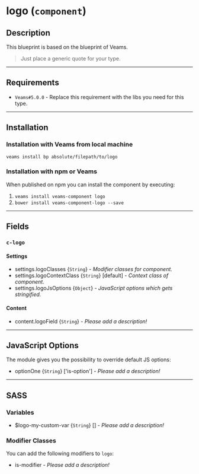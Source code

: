 
# logo (`component`)

## Description

This blueprint is based on the blueprint of Veams.

> Just place a generic quote for your type.

-----------

## Requirements
- `Veams#5.0.0` - Replace this requirement with the libs you need for this type.

-----------

## Installation

### Installation with Veams from local machine

`veams install bp absolute/filepath/to/logo`

### Installation with npm or Veams

When published on npm you can install the component by executing:

1. `veams install veams-component logo`
2. `bower install veams-component-logo --save`

-----------

## Fields

### `c-logo`

#### Settings
- settings.logoClasses {`String`} - _Modifier classes for component._
- settings.logoContextClass {`String`} [default] - _Context class of component._ 
- settings.logoJsOptions {`Object`} - _JavaScript options which gets stringified._

#### Content
- content.logoField {`String`} - _Please add a description!_

-------------

## JavaScript Options

The module gives you the possibility to override default JS options:

- optionOne {`String`} ['is-option'] - _Please add a description!_

------------

## SASS

### Variables

- $logo-my-custom-var {`String`} [] - _Please add a description!_

### Modifier Classes

You can add the following modifiers to `logo`:
- is-modifier - _Please add a description!_
